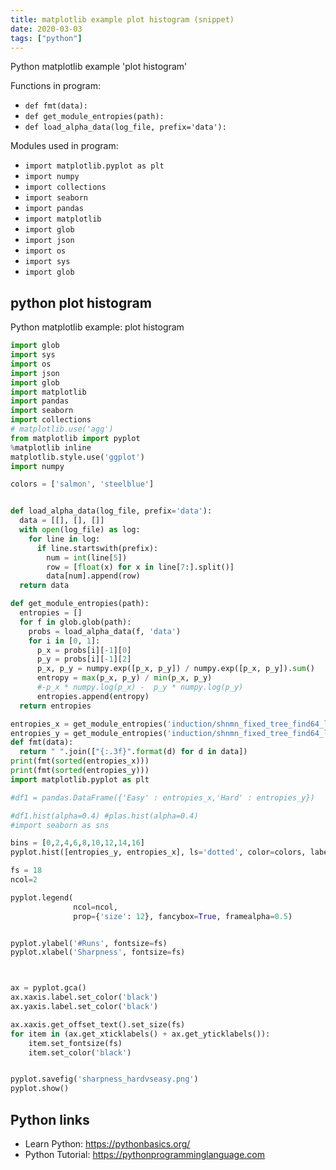 ```yaml
---
title: matplotlib example plot histogram (snippet)
date: 2020-03-03
tags: ["python"]
---
```

Python matplotlib example 'plot histogram'

Functions in program: 
* `def fmt(data):`
* `def get_module_entropies(path):`
* `def load_alpha_data(log_file, prefix='data'):`

Modules used in program: 
* `import matplotlib.pyplot as plt`
* `import numpy`
* `import collections`
* `import seaborn`
* `import pandas`
* `import matplotlib`
* `import glob`
* `import json`
* `import os`
* `import sys`
* `import glob`

## python plot histogram

Python matplotlib example: plot histogram

```python
import glob
import sys
import os
import json
import glob
import matplotlib
import pandas
import seaborn
import collections
# matplotlib.use('agg')
from matplotlib import pyplot
%matplotlib inline
matplotlib.style.use('ggplot')
import numpy

colors = ['salmon', 'steelblue']


def load_alpha_data(log_file, prefix='data'):
  data = [[], [], []]
  with open(log_file) as log:
    for line in log:
      if line.startswith(prefix):
        num = int(line[5])
        row = [float(x) for x in line[7:].split()]
        data[num].append(row)
  return data

def get_module_entropies(path):
  entropies = []
  for f in glob.glob(path):
    probs = load_alpha_data(f, 'data')
    for i in [0, 1]:
      p_x = probs[i][-1][0]
      p_y = probs[i][-1][2]
      p_x, p_y = numpy.exp([p_x, p_y]) / numpy.exp([p_x, p_y]).sum()
      entropy = max(p_x, p_y) / min(p_x, p_y) 
      #-p_x * numpy.log(p_x) -  p_y * numpy.log(p_y)
      entropies.append(entropy)
  return entropies

entropies_x = get_module_entropies('induction/shnmn_fixed_tree_find64_learnt_param_variety_18_sharper_softmax_100k/slurm-*.out')
entropies_y = get_module_entropies('induction/shnmn_fixed_tree_find64_learnt_param_variety_1_sharper_softmax_100k/slurm-*.out')
def fmt(data):
  return " ".join(["{:.3f}".format(d) for d in data])
print(fmt(sorted(entropies_x)))
print(fmt(sorted(entropies_y)))
import matplotlib.pyplot as plt

#df1 = pandas.DataFrame({'Easy' : entropies_x,'Hard' : entropies_y})

#df1.hist(alpha=0.4) #plas.hist(alpha=0.4)
#import seaborn as sns

bins = [0,2,4,6,8,10,12,14,16]
pyplot.hist([entropies_y, entropies_x], ls='dotted', color=colors, label = ['1 rhs/lhs', '18 rhs/lhs'])

fs = 18
ncol=2

pyplot.legend(
              ncol=ncol,
              prop={'size': 12}, fancybox=True, framealpha=0.5)


pyplot.ylabel('#Runs', fontsize=fs)
pyplot.xlabel('Sharpness', fontsize=fs)



ax = pyplot.gca()
ax.xaxis.label.set_color('black')
ax.yaxis.label.set_color('black')

ax.xaxis.get_offset_text().set_size(fs)
for item in (ax.get_xticklabels() + ax.get_yticklabels()):
    item.set_fontsize(fs)
    item.set_color('black')


pyplot.savefig('sharpness_hardvseasy.png')
pyplot.show() 

```

## Python links

- Learn Python: https://pythonbasics.org/
- Python Tutorial: https://pythonprogramminglanguage.com
